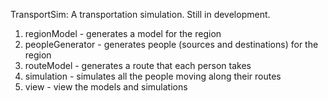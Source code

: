TransportSim: A transportation simulation. Still in development.

1. regionModel      - generates a model for the region
2. peopleGenerator  - generates people (sources and destinations) for the region
3. routeModel       - generates a route that each person takes
4. simulation       - simulates all the people moving along their routes
5. view             - view the models and simulations
